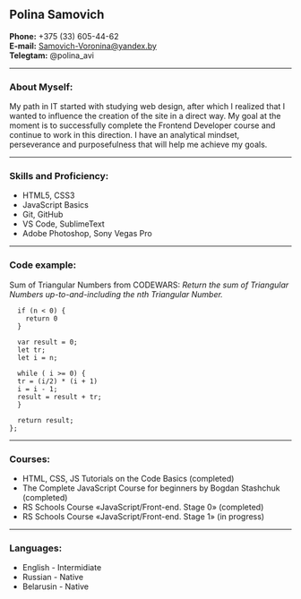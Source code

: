 ## Polina Samovich ##

**Phone:** +375 (33) 605-44-62  
**E-mail:** Samovich-Voronina@yandex.by  
**Telegtam:** @polina_avi  


---

### About Myself: ###

My path in IT started with studying web design, after which I realized that I wanted to influence the creation of the site in a direct way.
My goal at the moment is to successfully complete the Frontend Developer course and continue to work in this direction.
I have an analytical mindset, perseverance and purposefulness that will help me achieve my goals.

---

### Skills and Proficiency: ###

* HTML5, CSS3
* JavaScript Basics
* Git, GitHub
* VS Code, SublimeText 
* Adobe Photoshop, Sony Vegas Pro

---

### Code example: ###


Sum of Triangular Numbers from CODEWARS: *Return the sum of Triangular Numbers up-to-and-including the nth Triangular Number.*

```function sumTriangularNumbers(n) {
  if (n < 0) {
    return 0 
  }
  
  var result = 0;
  let tr;
  let i = n;
  
  while ( i >= 0) {
  tr = (i/2) * (i + 1) 
  i = i - 1;
  result = result + tr; 
  }
  
  return result; 
};
```

---

### Courses: ###

* HTML, CSS, JS Tutorials on the Code Basics (completed)
* The Complete JavaScript Course for beginners by Bogdan Stashchuk (completed)
* RS Schools Course «JavaScript/Front-end. Stage 0» (completed)
* RS Schools Course «JavaScript/Front-end. Stage 1» (in progress)

---

### Languages: ###

* English - Intermidiate
* Russian - Native
* Belarusin - Native

